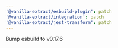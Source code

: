 ```yaml
---
'@vanilla-extract/esbuild-plugin': patch
'@vanilla-extract/integration': patch
'@vanilla-extract/jest-transform': patch
---
```


Bump esbuild to v0.17.6
